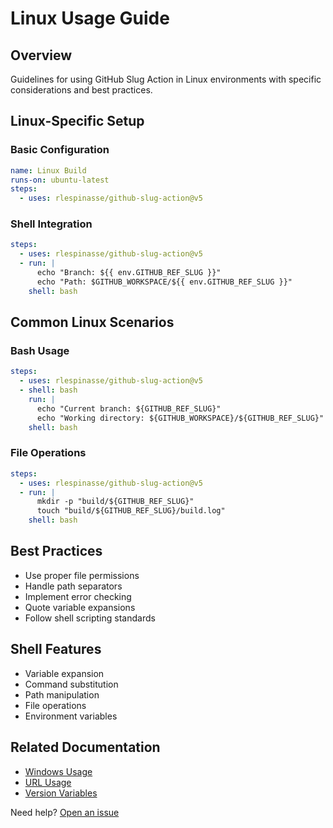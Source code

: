 # Linux Usage Guide

## Overview

Guidelines for using GitHub Slug Action in Linux environments with specific considerations and best practices.

## Linux-Specific Setup

### Basic Configuration

```yaml
name: Linux Build
runs-on: ubuntu-latest
steps:
  - uses: rlespinasse/github-slug-action@v5
```

### Shell Integration

```yaml
steps:
  - uses: rlespinasse/github-slug-action@v5
  - run: |
      echo "Branch: ${{ env.GITHUB_REF_SLUG }}"
      echo "Path: $GITHUB_WORKSPACE/${{ env.GITHUB_REF_SLUG }}"
    shell: bash
```

## Common Linux Scenarios

### Bash Usage

```yaml
steps:
  - uses: rlespinasse/github-slug-action@v5
  - shell: bash
    run: |
      echo "Current branch: ${GITHUB_REF_SLUG}"
      echo "Working directory: ${GITHUB_WORKSPACE}/${GITHUB_REF_SLUG}"
    shell: bash
```

### File Operations

```yaml
steps:
  - uses: rlespinasse/github-slug-action@v5
  - run: |
      mkdir -p "build/${GITHUB_REF_SLUG}"
      touch "build/${GITHUB_REF_SLUG}/build.log"
    shell: bash
```

## Best Practices

- Use proper file permissions
- Handle path separators
- Implement error checking
- Quote variable expansions
- Follow shell scripting standards

## Shell Features

- Variable expansion
- Command substitution
- Path manipulation
- File operations
- Environment variables

## Related Documentation

- [Windows Usage](windows-usage.md)
- [URL Usage](url-usage.md)
- [Version Variables](version-variables.md)

Need help? [Open an issue](https://github.com/rlespinasse/github-slug-action/issues/new)
